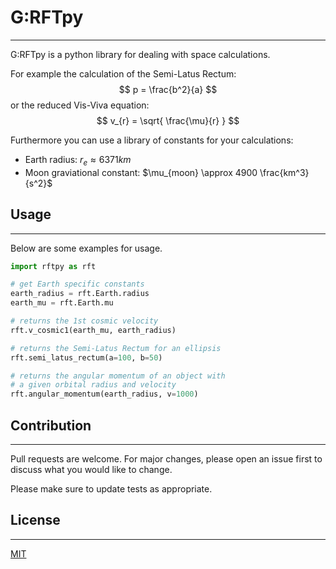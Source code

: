 # G:RFTpy

---

G:RFTpy is a python library for dealing with
space calculations.

For example the calculation of 
the Semi-Latus Rectum:
$$
p = \frac{b^2}{a}
$$
or the reduced Vis-Viva equation:
$$
v_{r} = \sqrt{ \frac{\mu}{r} }
$$

Furthermore you can use a library of
constants for your calculations:
- Earth radius:
$r_e \approx 6371 km$
- Moon graviational constant: 
$\mu_{moon} \approx 4900 \frac{km^3}{s^2}$

## Usage

---

Below are some examples for usage.

```python
import rftpy as rft

# get Earth specific constants
earth_radius = rft.Earth.radius
earth_mu = rft.Earth.mu

# returns the 1st cosmic velocity
rft.v_cosmic1(earth_mu, earth_radius)

# returns the Semi-Latus Rectum for an ellipsis
rft.semi_latus_rectum(a=100, b=50)

# returns the angular momentum of an object with
# a given orbital radius and velocity
rft.angular_momentum(earth_radius, v=1000)
```

## Contribution

---

Pull requests are welcome. For major 
changes, please open an issue first to
discuss what you would like to change.

Please make sure to update tests as 
appropriate.

## License

---

[MIT](https://link)
